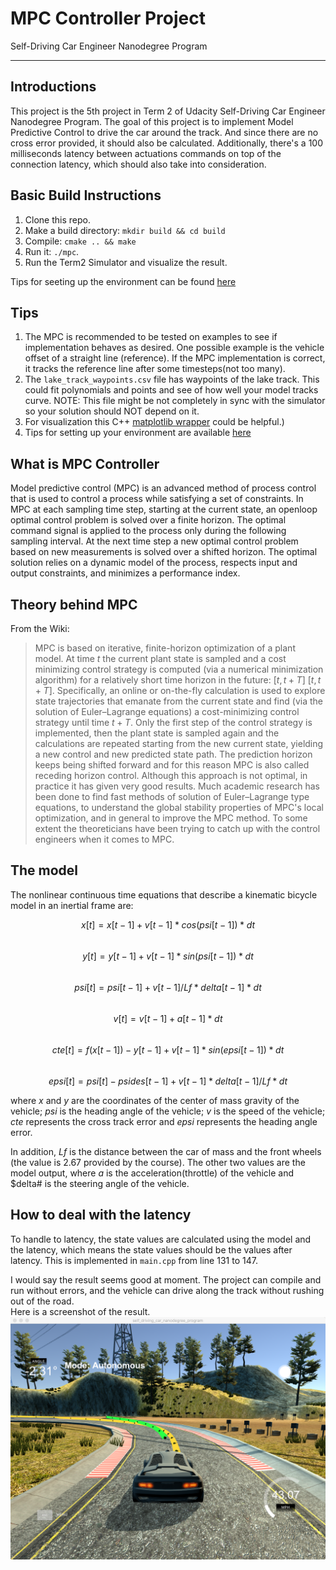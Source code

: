 # MPC Controller Project

Self-Driving Car Engineer Nanodegree Program

---

## Introductions

This project is the 5th project in Term 2 of Udacity Self-Driving Car Engineer Nanodegree Program. The goal of this project is to implement Model Predictive Control to drive the car around the track. And since there are no cross error provided, it should also be calculated. Additionally, there's a 100 milliseconds latency between actuations commands on top of the connection latency, which should also take into consideration.

## Basic Build Instructions

1. Clone this repo.
2. Make a build directory: `mkdir build && cd build`
3. Compile: `cmake .. && make`
4. Run it: `./mpc`.
5. Run the Term2 Simulator and visualize the result. 

Tips for seeting up the environment can be found [here](https://classroom.udacity.com/nanodegrees/nd013/parts/40f38239-66b6-46ec-ae68-03afd8a601c8/modules/0949fca6-b379-42af-a919-ee50aa304e6a/lessons/f758c44c-5e40-4e01-93b5-1a82aa4e044f/concepts/7d235103-5c4d-4001-a227-5ad2ac43bfff)

## Tips

1. The MPC is recommended to be tested on examples to see if implementation behaves as desired. One possible example is the vehicle offset of a straight line (reference). If the MPC implementation is correct, it tracks the reference line after some timesteps(not too many).
2. The `lake_track_waypoints.csv` file has waypoints of the lake track. This could fit polynomials and points and see of how well your model tracks curve. NOTE: This file might be not completely in sync with the simulator so your solution should NOT depend on it.
3. For visualization this C++ [matplotlib wrapper](https://github.com/lava/matplotlib-cpp) could be helpful.)  
4. Tips for setting up your environment are available [here](https://classroom.udacity.com/nanodegrees/nd013/parts/40f38239-66b6-46ec-ae68-03afd8a601c8/modules/0949fca6-b379-42af-a919-ee50aa304e6a/lessons/f758c44c-5e40-4e01-93b5-1a82aa4e044f/concepts/23d376c7-0195-4276-bdf0-e02f1f3c665d)

## What is MPC Controller

Model predictive control (MPC) is an advanced method of process control that is used to control a process while satisfying a set of constraints. In MPC at each
sampling time step, starting at the current state, an openloop optimal control problem is solved over a finite horizon. The optimal command signal is applied to the process only during the following sampling interval. At the next time step a new optimal control problem based on new measurements is solved over a shifted horizon. The optimal solution relies on a dynamic model of the process, respects input and output constraints, and minimizes a performance index. 

## Theory behind MPC  

From the Wiki: 
> MPC is based on iterative, finite-horizon optimization of a plant model. At time $t$ the current plant state is sampled and a cost minimizing control strategy is computed (via a numerical minimization algorithm) for a relatively short time horizon in the future: $[t,t+T]$ $[t,t+T]$. Specifically, an online or on-the-fly calculation is used to explore state trajectories that emanate from the current state and find (via the solution of Euler–Lagrange equations) a cost-minimizing control strategy until time $t+T$. Only the first step of the control strategy is implemented, then the plant state is sampled again and the calculations are repeated starting from the new current state, yielding a new control and new predicted state path. The prediction horizon keeps being shifted forward and for this reason MPC is also called receding horizon control. Although this approach is not optimal, in practice it has given very good results. Much academic research has been done to find fast methods of solution of Euler–Lagrange type equations, to understand the global stability properties of MPC's local optimization, and in general to improve the MPC method. To some extent the theoreticians have been trying to catch up with the control engineers when it comes to MPC.

## The model

The nonlinear continuous time equations that describe a kinematic bicycle model in an inertial frame are: 

$$x[t] = x[t-1] + v[t-1]*cos(psi[t-1])*dt$$  
$$y[t] = y[t-1] + v[t-1]*sin(psi[t-1])*dt$$  
$$psi[t] = psi[t-1] + v[t-1] / Lf*delta[t-1]*dt$$  
$$v[t] = v[t-1] + a[t-1] * dt$$  
$$cte[t] = f(x[t-1]) - y[t-1] + v[t-1]*sin(epsi[t-1]) * dt$$  
$$epsi[t] = psi[t] - psides[t-1] + v[t-1] * delta[t-1]/Lf*dt$$  

where $x$ and $y$ are the coordinates of the center of mass gravity of the vehicle; $psi$ is the heading angle of the vehicle; $v$ is the speed of the vehicle; $cte$ represents the cross track error and $epsi$ represents the heading angle error. 

In addition, $Lf$ is the distance between the car of mass and the front wheels (the value is 2.67 provided by the course). The other two values are the model output, where $a$ is the acceleration(throttle) of the vehicle and $delta# is the steering angle of the vehicle.  

## How to deal with the latency

To handle to latency, the state values are calculated using the model and the latency, which means the state values should be the values after latency. This is implemented in `main.cpp` from line 131 to 147. 

I would say the result seems good at moment. The project can compile and run without errors, and the vehicle can drive along the track without rushing out of the road.  
Here is a screenshot of the result.
![result_screenshot](image/result_screenshot.png)

